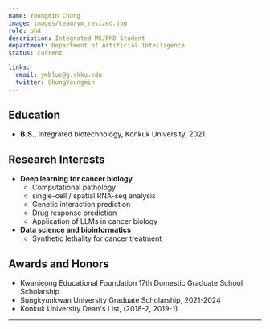 ```yaml
---
name: Youngmin Chung
image: images/team/ym_resized.jpg
role: phd
description: Integrated MS/PhD Student
department: Department of Artificial Intelligence
status: current

links:
  email: ymblue@g.skku.edu
  twitter: ChungYoungmin
---
```



## **Education**

* **B.S.**, Integrated biotechnology, Konkuk University, 2021

## **Research Interests**

* **Deep learning for cancer biology**
  - Computational pathology
  - single-cell / spatial RNA-seq analysis
  - Genetic interaction prediction
  - Drug response prediction
  - Application of LLMs in cancer biology
* **Data science and bioinformatics**
  - Synthetic lethality for cancer treatment

## **Awards and Honors**

* Kwanjeong Educational Foundation 17th Domestic Graduate School Scholarship 
* Sungkyunkwan University Graduate Scholarship, 2021-2024
* Konkuk University Dean's List, (2018-2, 2019-1)

---


